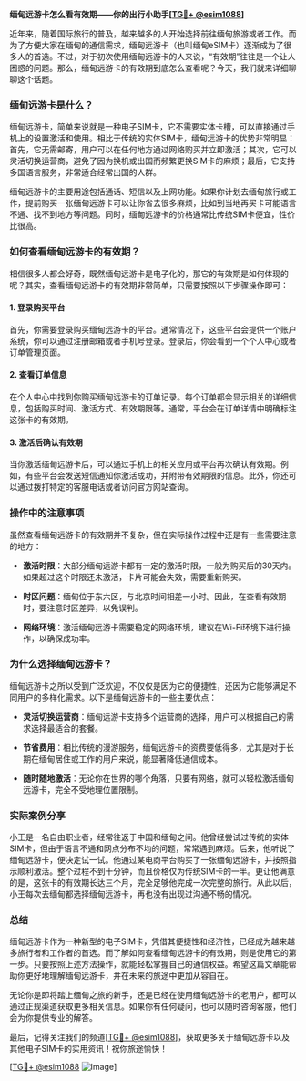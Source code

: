 **缅甸远游卡怎么看有效期——你的出行小助手[[TG💪+ @esim1088](https://t.me/s/esim1088)]**

近年来，随着国际旅行的普及，越来越多的人开始选择前往缅甸旅游或者工作。而为了方便大家在缅甸的通信需求，缅甸远游卡（也叫缅甸eSIM卡）逐渐成为了很多人的首选。不过，对于初次使用缅甸远游卡的人来说，“有效期”往往是一个让人困惑的问题。那么，缅甸远游卡的有效期到底怎么查看呢？今天，我们就来详细聊聊这个话题。

### 缅甸远游卡是什么？

缅甸远游卡，简单来说就是一种电子SIM卡，它不需要实体卡槽，可以直接通过手机上的设置激活和使用。相比于传统的实体SIM卡，缅甸远游卡的优势非常明显：首先，它无需邮寄，用户可以在任何地方通过网络购买并立即激活；其次，它可以灵活切换运营商，避免了因为换机或出国而频繁更换SIM卡的麻烦；最后，它支持多国语言服务，非常适合经常出国的人群。

缅甸远游卡的主要用途包括通话、短信以及上网功能。如果你计划去缅甸旅行或工作，提前购买一张缅甸远游卡可以让你省去很多麻烦，比如到当地再买卡可能语言不通、找不到地方等问题。同时，缅甸远游卡的价格通常比传统SIM卡便宜，性价比很高。

### 如何查看缅甸远游卡的有效期？

相信很多人都会好奇，既然缅甸远游卡是电子化的，那它的有效期是如何体现的呢？其实，查看缅甸远游卡的有效期非常简单，只需要按照以下步骤操作即可：

#### 1. 登录购买平台

首先，你需要登录购买缅甸远游卡的平台。通常情况下，这些平台会提供一个账户系统，你可以通过注册邮箱或者手机号登录。登录后，你会看到一个个人中心或者订单管理页面。

#### 2. 查看订单信息

在个人中心中找到你购买缅甸远游卡的订单记录。每个订单都会显示相关的详细信息，包括购买时间、激活方式、有效期限等。通常，平台会在订单详情中明确标注这张卡的有效期。

#### 3. 激活后确认有效期

当你激活缅甸远游卡后，可以通过手机上的相关应用或平台再次确认有效期。例如，有些平台会发送短信通知你激活成功，并附带有效期限的信息。此外，你还可以通过拨打特定的客服电话或者访问官方网站查询。

### 操作中的注意事项

虽然查看缅甸远游卡的有效期并不复杂，但在实际操作过程中还是有一些需要注意的地方：

- **激活时限**：大部分缅甸远游卡都有一定的激活时限，一般为购买后的30天内。如果超过这个时限还未激活，卡片可能会失效，需要重新购买。
  
- **时区问题**：缅甸位于东六区，与北京时间相差一小时。因此，在查看有效期时，要注意时区差异，以免误判。

- **网络环境**：激活缅甸远游卡需要稳定的网络环境，建议在Wi-Fi环境下进行操作，以确保成功率。

### 为什么选择缅甸远游卡？

缅甸远游卡之所以受到广泛欢迎，不仅仅是因为它的便捷性，还因为它能够满足不同用户的多样化需求。以下是缅甸远游卡的一些主要优点：

- **灵活切换运营商**：缅甸远游卡支持多个运营商的选择，用户可以根据自己的需求选择最适合的套餐。
  
- **节省费用**：相比传统的漫游服务，缅甸远游卡的资费要低得多，尤其是对于长期在缅甸居住或工作的用户来说，能显著降低通信成本。

- **随时随地激活**：无论你在世界的哪个角落，只要有网络，就可以轻松激活缅甸远游卡，完全不受地理位置限制。

### 实际案例分享

小王是一名自由职业者，经常往返于中国和缅甸之间。他曾经尝试过传统的实体SIM卡，但由于语言不通和网点分布不均的问题，常常遇到麻烦。后来，他听说了缅甸远游卡，便决定试一试。他通过某电商平台购买了一张缅甸远游卡，并按照指示顺利激活。整个过程不到十分钟，而且价格仅为传统SIM卡的一半。更让他满意的是，这张卡的有效期长达三个月，完全足够他完成一次完整的旅行。从此以后，小王每次去缅甸都选择缅甸远游卡，再也没有出现过沟通不畅的情况。

### 总结

缅甸远游卡作为一种新型的电子SIM卡，凭借其便捷性和经济性，已经成为越来越多旅行者和工作者的首选。而了解如何查看缅甸远游卡的有效期，则是使用它的第一步。只要按照上述方法操作，就能轻松掌握自己的通信权益。希望这篇文章能帮助你更好地理解缅甸远游卡，并在未来的旅途中更加从容自在。

无论你是即将踏上缅甸之旅的新手，还是已经在使用缅甸远游卡的老用户，都可以通过正规渠道获取更多相关信息。如果你有任何疑问，也可以随时咨询客服，他们会为你提供专业的解答。

最后，记得关注我们的频道[[TG💪+ @esim1088](https://t.me/s/esim1088)]，获取更多关于缅甸远游卡以及其他电子SIM卡的实用资讯！祝你旅途愉快！

[[TG💪+ @esim1088](https://t.me/s/esim1088) ![Image](https://i.postimg.cc/4NQfJmqS/Snipaste-2025-05-13-00-14-12.png)]